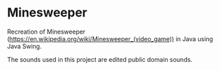 # Minesweeper

Recreation of Minesweeper (https://en.wikipedia.org/wiki/Minesweeper_(video_game)) in Java using Java Swing.

The sounds used in this project are edited public domain sounds.
